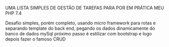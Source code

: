 UMA LISTA SIMPLES DE GESTÃO DE TAREFAS PARA POR EM PRÁTICA MEU PHP 7.4

Desafio simples, porém completo, usando micro framework para rotas e separando template do back end, pegando os dados dinamicamente do banco de dados mySql
próximo passo é estilizar com bootstrap e logo depois fazer o famoso CRUD 
